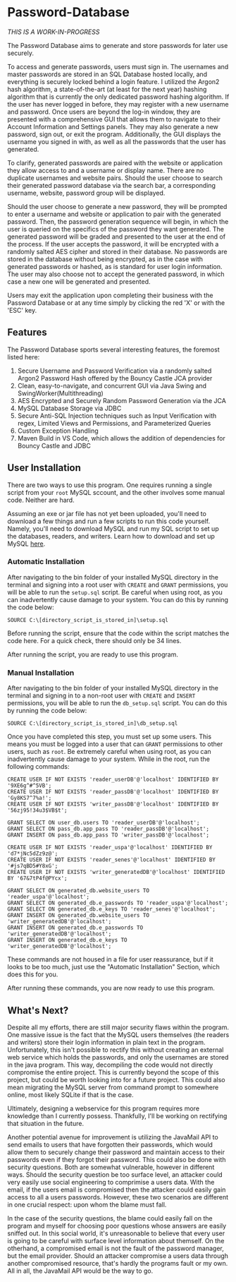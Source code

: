 # Password-Database
*THIS IS A WORK-IN-PROGRESS*

The Password Database aims to generate and store passwords for later use securely.

To access and generate passwords, users must sign in. The usernames and master passwords are stored in an SQL Database hosted locally, and everything is securely locked behind a login feature. I utilized the Argon2 hash algorithm, a state-of-the-art (at least for the next year) hashing algorithm that is currently the only dedicated password hashing algorithm. If the user has never logged in before, they may register with a new username and password. Once users are beyond the log-in window, they are presented with a comprehensive GUI that allows them to navigate to their Account Information and Settings panels. They may also generate a new password, sign out, or exit the program. Additionally, the GUI displays the username you signed in with, as well as all the passwords that the user has generated.

To clarify, generated passwords are paired with the website or application they allow access to and a username or display name. There are no duplicate usernames and website pairs. Should the user choose to search their generated password database via the search bar, a corresponding username, website, password group will be displayed.

Should the user choose to generate a new password, they will be prompted to enter a username and website or application to pair with the generated password. Then, the password generation sequence will begin, in which the user is queried on the specifics of the password they want generated. The generated password will be graded and presented to the user at the end of the process. If the user accepts the password, it will be encrypted with a randomly salted AES cipher and stored in their database. No passwords are stored in the database without being encrypted, as in the case with generated passwords or hashed, as is standard for user login information. The user may also choose not to accept the generated password, in which case a new one will be generated and presented.

Users may exit the application upon completing their business with the Password Database or at any time simply by clicking the red 'X' or with the 'ESC' key.

## Features
The Password Database sports several interesting features, the foremost listed here:
1. Secure Username and Password Verification via a randomly salted Argon2 Password Hash offered by the Bouncy Castle JCA provider
2. Clean, easy-to-navigate, and concurrent GUI via Java Swing and SwingWorker(Multithreading)
3. AES Encrypted and Securely Random Password Generation via the JCA
4. MySQL Database Storage via JDBC
5. Secure Anti-SQL Injection techniques such as Input Verification with regex, Limited Views and Permissions, and Parameterized Queries
6. Custom Exception Handling
7. Maven Build in VS Code, which allows the addition of dependencies for Bouncy Castle and JDBC

## User Installation
There are two ways to use this program. One requires running a single script from your ```root``` MySQL sccount, and the other involves some manual code. Neither are hard.

Assuming an exe or jar file has not yet been uploaded, you'll need to download a few things and run a few scripts to run this code yourself. Namely, you'll need to download MySQL and run my SQL script to set up the databases, readers, and writers. Learn how to download and set up MySQL [here](https://www3.ntu.edu.sg/home/ehchua/programming/sql/MySQL_HowTo.html#intro).

### Automatic Installation
After navigating to the bin folder of your installed MySQL directory in the terminal and signing into a root user with ```CREATE``` and ```GRANT``` permissions, you will be able to run the ```setup.sql``` script. Be careful when using root, as you can inadvertently cause damage to your system. You can do this by running the code below:

```
SOURCE C:\[directory_script_is_stored_in]\setup.sql
```
Before running the script, ensure that the code within the script matches the code here. For a quick check, there should only be 34 lines.

After running the script, you are ready to use this program.

### Manual Installation
After navigating to the bin folder of your installed MySQL directory in the terminal and signing in to a non-root user with ```CREATE``` and ```INSERT``` permissions, you will be able to run the ```db_setup.sql``` script. You can do this by running the code below:

```
SOURCE C:\[directory_script_is_stored_in]\db_setup.sql
```

Once you have completed this step, you must set up some users. This means you must be logged into a user that can ```GRANT``` permissions to other users, such as ```root```. Be extremely careful when using root, as you can inadvertently cause damage to your system. While in the root, run the following commands:

```
CREATE USER IF NOT EXISTS 'reader_userDB'@'localhost' IDENTIFIED BY '9XE6g^#^5VB';
CREATE USER IF NOT EXISTS 'reader_passDB'@'localhost' IDENTIFIED BY 'Gy8KS7^7%a!';
CREATE USER IF NOT EXISTS 'writer_passDB'@'localhost' IDENTIFIED BY '56zj95!34u3$VB$t';

GRANT SELECT ON user_db.users TO 'reader_userDB'@'localhost';
GRANT SELECT ON pass_db.app_pass TO 'reader_passDB'@'localhost';
GRANT INSERT ON pass_db.app_pass TO 'writer_passDB'@'localhost';

CREATE USER IF NOT EXISTS 'reader_uspa'@'localhost' IDENTIFIED BY 'd7*jNc5dZz9z@';
CREATE USER IF NOT EXISTS 'reader_senes'@'localhost' IDENTIFIED BY '#js7qBD5#Y8xG';
CREATE USER IF NOT EXISTS 'writer_generatedDB'@'localhost' IDENTIFIED BY '67&7tP4f@PYcx';

GRANT SELECT ON generated_db.website_users TO 'reader_uspa'@'localhost';
GRANT SELECT ON generated_db.e_passwords TO 'reader_uspa'@'localhost';
GRANT SELECT ON generated_db.e_keys TO 'reader_senes'@'localhost';
GRANT INSERT ON generated_db.website_users TO 'writer_generatedDB'@'localhost';
GRANT INSERT ON generated_db.e_passwords TO 'writer_generatedDB'@'localhost';
GRANT INSERT ON generated_db.e_keys TO 'writer_generatedDB'@'localhost';
```
These commands are not housed in a file for user reassurance, but if it looks to be too much, just use the "Automatic Installation" Section, which does this for you.

After running these commands, you are now ready to use this program.

## What's Next?
Despite all my efforts, there are still major security flaws within the program. One massive issue is the fact that the MySQL users themselves (the readers and writers) store their login information in plain text in the program. Unfortunately, this isn't possible to rectify this without creating an external web service which holds the passwords, and only the usernames are stored in the java program. This way, decompiling the code would not directly compromise the entire project. This is currently beyond the scope of this project, but could be worth looking into for a future project. This could also mean migrating the MySQL server from command prompt to somewhere online, most likely SQLite if that is the case.

Ultimately, designing a webservice for this program requires more knowledge than I currently possess. Thankfully, I'll be working on rectifying that situation in the future.

Another potential avenue for improvement is utilizing the JavaMail API to send emails to users that have forgotten their passwords, which would allow them to securely change their password and maintain access to their passwords even if they forgot their password. This could also be done with security questions. Both are somewhat vulnerable, however in different ways. Should the security question be too surface level, an attacker could very easily use social engineering to comprimise a users data. With the email, if the users email is compromised then the attacker could easily gain access to all a users passwords. However, these two scenarios are different in one crucial respect: upon whom the blame must fall.

In the case of the security questions, the blame could easily fall on the program and myself for choosing poor questions whose answers are easily sniffed out. In this social world, it's unreasonable to believe that every user is going to be careful with surface level information about themself. On the otherhand, a compromised email is not the fault of the password manager, but the email provider. Should an attacker compromise a users data through another compromised resource, that's hardly the programs fault or my own. All in all, the JavaMail API would be the way to go.
